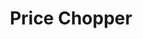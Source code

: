 ---
title: "Price Chopper"
url: /kansas-city/price-chopper-north-oak-trafficway/
shop: supermarket
---